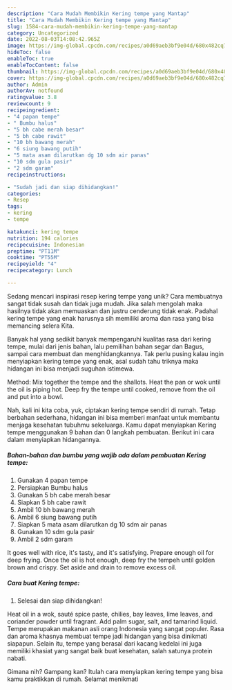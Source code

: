 ```yaml
---
description: "Cara Mudah Membikin Kering tempe yang Mantap"
title: "Cara Mudah Membikin Kering tempe yang Mantap"
slug: 1584-cara-mudah-membikin-kering-tempe-yang-mantap
category: Uncategorized
date: 2022-08-03T14:08:42.965Z
image: https://img-global.cpcdn.com/recipes/a0d69aeb3bf9e04d/680x482cq70/kering-tempe-foto-resep-utama.jpg
hideToc: false
enableToc: true
enableTocContent: false
thumbnail: https://img-global.cpcdn.com/recipes/a0d69aeb3bf9e04d/680x482cq70/kering-tempe-foto-resep-utama.jpg
cover: https://img-global.cpcdn.com/recipes/a0d69aeb3bf9e04d/680x482cq70/kering-tempe-foto-resep-utama.jpg
author: Admin
authorAv: notfound
ratingvalue: 3.8
reviewcount: 9
recipeingredient:
- "4 papan tempe"
- " Bumbu halus"
- "5 bh cabe merah besar"
- "5 bh cabe rawit"
- "10 bh bawang merah"
- "6 siung bawang putih"
- "5 mata asam dilarutkan dg 10 sdm air panas"
- "10 sdm gula pasir"
- "2 sdm garam"
recipeinstructions:

- "Sudah jadi dan siap dihidangkan!"
categories:
- Resep
tags:
- kering
- tempe

katakunci: kering tempe 
nutrition: 194 calories
recipecuisine: Indonesian
preptime: "PT11M"
cooktime: "PT55M"
recipeyield: "4"
recipecategory: Lunch

---
```





Sedang mencari inspirasi resep kering tempe yang unik? Cara membuatnya sangat tidak susah dan tidak juga mudah. Jika salah mengolah maka hasilnya tidak akan memuaskan dan justru cenderung tidak enak. Padahal kering tempe yang enak harusnya sih memiliki aroma dan rasa yang bisa memancing selera Kita.





Banyak hal yang sedikit banyak mempengaruhi kualitas rasa dari kering tempe, mulai dari jenis bahan, lalu pemilihan bahan segar dan Bagus, sampai cara membuat dan menghidangkannya. Tak perlu pusing kalau ingin menyiapkan kering tempe yang enak,      asal sudah tahu triknya maka hidangan ini bisa menjadi suguhan istimewa.














Method: Mix together the tempe and the shallots. Heat the pan or wok until the oil is piping hot. Deep fry the tempe until cooked, remove from the oil and put into a bowl.






Nah, kali ini kita coba, yuk, ciptakan kering tempe sendiri di rumah. Tetap berbahan sederhana, hidangan ini bisa memberi manfaat untuk membantu menjaga kesehatan tubuhmu sekeluarga. Kamu dapat menyiapkan Kering tempe menggunakan 9 bahan dan 0 langkah pembuatan. Berikut ini cara dalam menyiapkan hidangannya.

<!--inarticleads1-->

##### Bahan-bahan dan bumbu yang wajib ada dalam pembuatan Kering tempe:

1. Gunakan 4 papan tempe
1. Persiapkan  Bumbu halus
1. Gunakan 5 bh cabe merah besar
1. Siapkan 5 bh cabe rawit
1. Ambil 10 bh bawang merah
1. Ambil 6 siung bawang putih
1. Siapkan 5 mata asam dilarutkan dg 10 sdm air panas
1. Gunakan 10 sdm gula pasir
1. Ambil 2 sdm garam


It goes well with rice, it&#39;s tasty, and it&#39;s satisfying. Prepare enough oil for deep frying. Once the oil is hot enough, deep fry the tempeh until golden brown and crispy. Set aside and drain to remove excess oil. 

<!--inarticleads2-->

##### Cara buat Kering tempe:


1. Selesai dan siap dihidangkan!

Heat oil in a wok, sauté spice paste, chilies, bay leaves, lime leaves, and coriander powder until fragrant. Add palm sugar, salt, and tamarind liquid. Tempe merupakan makanan asli orang Indonesia yang sangat populer. Rasa dan aroma khasnya membuat tempe jadi hidangan yang bisa dinikmati siapapun. Selain itu, tempe yang berasal dari kacang kedelai ini juga memiliki khasiat yang sangat baik buat kesehatan, salah satunya protein nabati. 

Gimana nih? Gampang kan? Itulah cara menyiapkan kering tempe yang bisa kamu praktikkan di rumah. Selamat menikmati
